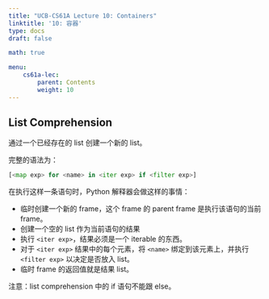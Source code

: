 ```yaml
---
title: "UCB-CS61A Lecture 10: Containers"
linktitle: '10: 容器'
type: docs
draft: false

math: true

menu:
    cs61a-lec:
        parent: Contents
        weight: 10
---
```


## List Comprehension

通过一个已经存在的 list 创建一个新的 list。

完整的语法为：

```python
[<map exp> for <name> in <iter exp> if <filter exp>]
```

在执行这样一条语句时，Python 解释器会做这样的事情：

* 临时创建一个新的 frame，这个 frame 的 parent frame 是执行该语句的当前 frame。
* 创建一个空的 list 作为当前语句的结果
* 执行 `<iter exp>`，结果必须是一个 iterable 的东西。
* 对于 `<iter exp>` 结果中的每个元素，将 `<name>` 绑定到该元素上，并执行 `<filter exp>` 以决定是否放入 list。
* 临时 frame 的返回值就是结果 list。

注意：list comprehension 中的 if 语句不能跟 else。